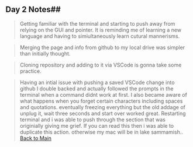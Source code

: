 ## Day 2 Notes##

> Getting familiar with the terminal and starting to push away from relying on the GUI and pointer. It is reminding me of learning a new language and having to simiultaneously learn cutural mannerisms.

> Merging the page and info from github to my local drive was simpler than initially thought.

> Cloning repository and adding to it via VSCode is gonna take some practice.

> Having an intial issue with pushing a saved VSCode change into github I double backed and actually followed the prompts in the terminal when a command didnt work at first. I also became aware of what happens when you forget certain characters including spaces and quotations. eventually freezing everything but the old addage of unplug it, wait three seconds and start over worked great. Restarting terminal and i was able to push through the section that was originially giving me grief. If you can read this then i was able to duplicate this action. otherwise my mac will be in lake sammamish..
[Back to Main](README.md)
